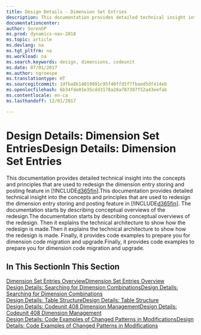 ```yaml
---
title: Design Details - Dimension Set Entries
description: This documentation provides detailed technical insight into the concepts and principles that are used to redesign the dimension entry storing and posting feature.
documentationcenter: 
author: SorenGP
ms.prod: dynamics-nav-2018
ms.topic: article
ms.devlang: na
ms.tgt_pltfrm: na
ms.workload: na
ms.search.keywords: design, dimensions, codeunit
ms.date: 07/01/2017
ms.author: sgroespe
ms.translationtype: HT
ms.sourcegitcommit: 1dfba8b14019991c95f40ffd5f7fbaed5df414eb
ms.openlocfilehash: 6b34fde01e35cdd3178a28a787397f52a43eefab
ms.contentlocale: en-ca
ms.lasthandoff: 12/01/2017

---
```

# <a name="design-details-dimension-set-entries"></a><span data-ttu-id="c5f64-103">Design Details: Dimension Set Entries</span><span class="sxs-lookup"><span data-stu-id="c5f64-103">Design Details: Dimension Set Entries</span></span>
<span data-ttu-id="c5f64-104">This documentation provides detailed technical insight into the concepts and principles that are used to redesign the dimension entry storing and posting feature in [!INCLUDE[d365fin](includes/d365fin_md.md)].</span><span class="sxs-lookup"><span data-stu-id="c5f64-104">This documentation provides detailed technical insight into the concepts and principles that are used to redesign the dimension entry storing and posting feature in [!INCLUDE[d365fin](includes/d365fin_md.md)].</span></span> <span data-ttu-id="c5f64-105">The documentation starts by describing conceptual overviews of the redesign.</span><span class="sxs-lookup"><span data-stu-id="c5f64-105">The documentation starts by describing conceptual overviews of the redesign.</span></span> <span data-ttu-id="c5f64-106">Then it explains the technical architecture to show how the redesign is made.</span><span class="sxs-lookup"><span data-stu-id="c5f64-106">Then it explains the technical architecture to show how the redesign is made.</span></span> <span data-ttu-id="c5f64-107">Finally, it provides code examples to prepare you for dimension code migration and upgrade.</span><span class="sxs-lookup"><span data-stu-id="c5f64-107">Finally, it provides code examples to prepare you for dimension code migration and upgrade.</span></span>  

## <a name="in-this-section"></a><span data-ttu-id="c5f64-108">In This Section</span><span class="sxs-lookup"><span data-stu-id="c5f64-108">In This Section</span></span>  
[<span data-ttu-id="c5f64-109">Dimension Set Entries Overview</span><span class="sxs-lookup"><span data-stu-id="c5f64-109">Dimension Set Entries Overview</span></span>](design-details-dimension-set-entries-overview.md)  
[<span data-ttu-id="c5f64-110">Design Details: Searching for Dimension Combinations</span><span class="sxs-lookup"><span data-stu-id="c5f64-110">Design Details: Searching for Dimension Combinations</span></span>](design-details-searching-for-dimension-combinations.md)  
[<span data-ttu-id="c5f64-111">Design Details: Table Structure</span><span class="sxs-lookup"><span data-stu-id="c5f64-111">Design Details: Table Structure</span></span>](design-details-table-structure.md)  
[<span data-ttu-id="c5f64-112">Design Details: Codeunit 408 Dimension Management</span><span class="sxs-lookup"><span data-stu-id="c5f64-112">Design Details: Codeunit 408 Dimension Management</span></span>](design-details-codeunit-408-dimension-management.md)  
[<span data-ttu-id="c5f64-113">Design Details: Code Examples of Changed Patterns in Modifications</span><span class="sxs-lookup"><span data-stu-id="c5f64-113">Design Details: Code Examples of Changed Patterns in Modifications</span></span>](design-details-code-examples-of-changed-patterns-in-modifications.md)

